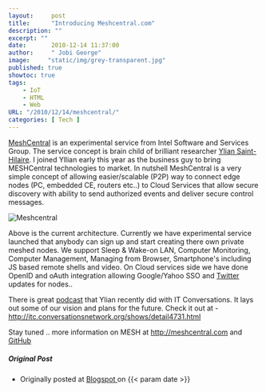 ```yaml
---
layout:     post 
title:      "Introducing Meshcentral.com"
description: ""
excerpt: ""
date:       2010-12-14 11:37:00
author:     " Jobi George"
image:     "static/img/grey-transparent.jpg"
published: true
showtoc: true 
tags:
    - IoT
    - HTML
    - Web
URL: "/2010/12/14/meshcentral/"
categories: [ Tech ]
---
```


[MeshCentral](http://meshcentral.com/) is an experimental service from Intel Software and Services Group. The service concept is brain child of brilliant researcher [Ylian Saint-Hilaire](https://twitter.com/MeshCentral). I joined Yllian early this year as the business guy to bring MESHCentral technologies to market. In nutshell MeshCentral is a very simple concept of allowing easier/scalable (P2P) way to connect edge nodes (PC, embedded CE, routers etc..) to Cloud Services that allow secure discovery with ability to send authorized events and deliver secure control messages.

![Meshcentral](/img/blogimg/20101214-meshcentralarch-jobi.jpg)

Above is the current architecture. Currently we have experimental service launched that anybody can sign up and start creating there own private meshed nodes. We support Sleep & Wake-on LAN, Computer Monitoring, Computer Management, Managing from Browser, Smartphone's including JS based remote shells and video. On Cloud services side we have done OpenID and oAuth integration allowing Google/Yahoo SSO and [Twitter](http://twitter.com/meshcentral) updates for nodes..

There is great [podcast](http://itc.conversationsnetwork.org/shows/detail4731.html) that Ylian recently did with IT Conversations. It lays out some of our vision and plans for the future. Check it out at - http://itc.conversationsnetwork.org/shows/detail4731.html

Stay tuned .. more information on MESH at http://meshcentral.com and [GitHub](https://github.com/Ylianst/MeshCentral/issues)

##### Original Post

* Originally posted at [ Blogspot ](http://jobig.blogspot.com/2010/12/introducing-meshcentralcom.html ) on {{< param date >}}



